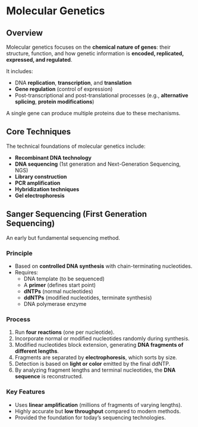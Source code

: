 # Molecular Genetics

## Overview
Molecular genetics focuses on the **chemical nature of genes**: their structure, function, and how genetic information is **encoded, replicated, expressed, and regulated**.

It includes:
- DNA **replication**, **transcription**, and **translation**  
- **Gene regulation** (control of expression)  
- Post-transcriptional and post-translational processes (e.g., **alternative splicing**, **protein modifications**)  

A single gene can produce multiple proteins due to these mechanisms.

## Core Techniques
The technical foundations of molecular genetics include:

- **Recombinant DNA technology**  
- **DNA sequencing** (1st generation and Next-Generation Sequencing, NGS)  
- **Library construction**  
- **PCR amplification**  
- **Hybridization techniques**  
- **Gel electrophoresis**  

## Sanger Sequencing (First Generation Sequencing)
An early but fundamental sequencing method.

### Principle
- Based on **controlled DNA synthesis** with chain-terminating nucleotides.  
- Requires:  
  - DNA template (to be sequenced)  
  - A **primer** (defines start point)  
  - **dNTPs** (normal nucleotides)  
  - **ddNTPs** (modified nucleotides, terminate synthesis)  
  - DNA polymerase enzyme  

### Process
1. Run **four reactions** (one per nucleotide).  
2. Incorporate normal or modified nucleotides randomly during synthesis.  
3. Modified nucleotides block extension, generating **DNA fragments of different lengths**.  
4. Fragments are separated by **electrophoresis**, which sorts by size.  
5. Detection is based on **light or color** emitted by the final ddNTP.  
6. By analyzing fragment lengths and terminal nucleotides, the **DNA sequence** is reconstructed.  

### Key Features
- Uses **linear amplification** (millions of fragments of varying lengths).  
- Highly accurate but **low throughput** compared to modern methods.  
- Provided the foundation for today’s sequencing technologies.

  
